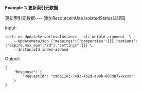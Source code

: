 **Example 1: 更新索引元数据**

更新索引元数据---- 添加ResourceInUse.IsolatedStatus错误码

Input: 

```
tccli es UpdateServerlessInstance --cli-unfold-argument  \
    --UpdateMetaJson {"mappings":{"properties":{}},"options":{"expire.max_age":"7d"},"settings":{}} \
    --InstanceId index-asdasd
```

Output: 
```
{
    "Response": {
        "RequestId": "c96a110c-7493-452d-a99b-683d07xxxxxx"
    }
}
```

